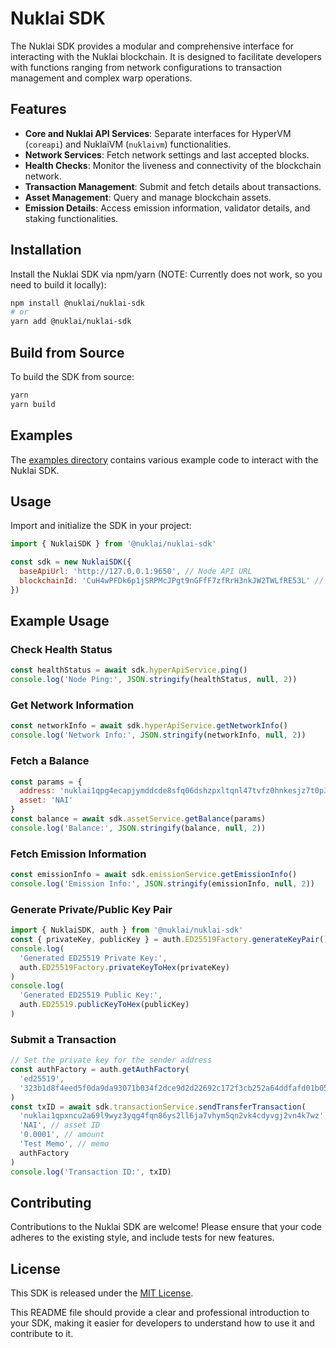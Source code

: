 # Nuklai SDK

The Nuklai SDK provides a modular and comprehensive interface for interacting with the Nuklai blockchain. It is designed to facilitate developers with functions ranging from network configurations to transaction management and complex warp operations.

## Features

- **Core and Nuklai API Services**: Separate interfaces for HyperVM (`coreapi`) and NuklaiVM (`nuklaivm`) functionalities.
- **Network Services**: Fetch network settings and last accepted blocks.
- **Health Checks**: Monitor the liveness and connectivity of the blockchain network.
- **Transaction Management**: Submit and fetch details about transactions.
- **Asset Management**: Query and manage blockchain assets.
- **Emission Details**: Access emission information, validator details, and staking functionalities.

## Installation

Install the Nuklai SDK via npm/yarn (NOTE: Currently does not work, so you need to build it locally):

```bash
npm install @nuklai/nuklai-sdk
# or
yarn add @nuklai/nuklai-sdk
```

## Build from Source

To build the SDK from source:

```bash
yarn
yarn build
```

## Examples

The [examples directory](./examples) contains various example code to interact with the Nuklai SDK.

## Usage

Import and initialize the SDK in your project:

```javascript
import { NuklaiSDK } from '@nuklai/nuklai-sdk'

const sdk = new NuklaiSDK({
  baseApiUrl: 'http://127.0.0.1:9650', // Node API URL
  blockchainId: 'CuH4wPFDk6p1jSRPMcJPgt9nGFfF7zfRrH3nkJW2TWLfRE53L' // Blockchain ID
})
```

## Example Usage

### Check Health Status

```javascript
const healthStatus = await sdk.hyperApiService.ping()
console.log('Node Ping:', JSON.stringify(healthStatus, null, 2))
```

### Get Network Information

```javascript
const networkInfo = await sdk.hyperApiService.getNetworkInfo()
console.log('Network Info:', JSON.stringify(networkInfo, null, 2))
```

### Fetch a Balance

```javascript
const params = {
  address: 'nuklai1qpg4ecapjymddcde8sfq06dshzpxltqnl47tvfz0hnkesjz7t0p35d5fnr3',
  asset: 'NAI'
}
const balance = await sdk.assetService.getBalance(params)
console.log('Balance:', JSON.stringify(balance, null, 2))
```

### Fetch Emission Information

```javascript
const emissionInfo = await sdk.emissionService.getEmissionInfo()
console.log('Emission Info:', JSON.stringify(emissionInfo, null, 2))
```

### Generate Private/Public Key Pair

```javascript
import { NuklaiSDK, auth } from '@nuklai/nuklai-sdk'
const { privateKey, publicKey } = auth.ED25519Factory.generateKeyPair()
console.log(
  'Generated ED25519 Private Key:',
  auth.ED25519Factory.privateKeyToHex(privateKey)
)
console.log(
  'Generated ED25519 Public Key:',
  auth.ED25519.publicKeyToHex(publicKey)
)
```

### Submit a Transaction

```javascript
// Set the private key for the sender address
const authFactory = auth.getAuthFactory(
  'ed25519',
  '323b1d8f4eed5f0da9da93071b034f2dce9d2d22692c172f3cb252a64ddfafd01b057de320297c29ad0c1f589ea216869cf1938d88c9fbd70d6748323dbf2fa7' // private key (as hex string) for nuklai1qrzvk4zlwj9zsacqgtufx7zvapd3quufqpxk5rsdd4633m4wz2fdjss0gwx
)
const txID = await sdk.transactionService.sendTransferTransaction(
  'nuklai1qpxncu2a69l9wyz3yqg4fqn86ys2ll6ja7vhym5qn2vk4cdyvgj2vn4k7wz', // receiver address
  'NAI', // asset ID
  '0.0001', // amount
  'Test Memo', // memo
  authFactory
)
console.log('Transaction ID:', txID)
```

## Contributing

Contributions to the Nuklai SDK are welcome! Please ensure that your code adheres to the existing style, and include tests for new features.

## License

This SDK is released under the [MIT License](LICENSE).

This README file should provide a clear and professional introduction to your SDK, making it easier for developers to understand how to use it and contribute to it.

